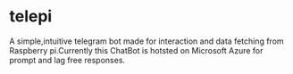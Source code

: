 # telepi
A simple,intuitive telegram bot made for interaction and data fetching from Raspberry pi.Currently this ChatBot is hotsted on Microsoft Azure for prompt and lag free responses. 
